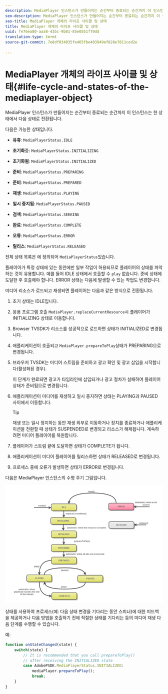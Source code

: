 ```yaml
---
description: MediaPlayer 인스턴스가 만들어지는 순간부터 종료되는 순간까지 이 인스턴스는 한 상태에서 다음 상태로 전환됩니다.
seo-description: MediaPlayer 인스턴스가 만들어지는 순간부터 종료되는 순간까지 이 인스턴스는 한 상태에서 다음 상태로 전환됩니다.
seo-title: MediaPlayer 개체의 라이프 사이클 및 상태
title: MediaPlayer 개체의 라이프 사이클 및 상태
uuid: fe76ea80-aaa8-43bc-9b81-85e0551f70dd
translation-type: tm+mt
source-git-commit: 7e8df034035fe465fbe403949ef828e7811ced2e

---
```



# MediaPlayer 개체의 라이프 사이클 및 상태{#life-cycle-and-states-of-the-mediaplayer-object}

MediaPlayer 인스턴스가 만들어지는 순간부터 종료되는 순간까지 이 인스턴스는 한 상태에서 다음 상태로 전환됩니다.

다음은 가능한 상태입니다.

* **유휴**: `MediaPlayerStatus.IDLE`

* **초기화**&#x200B;중: `MediaPlayerStatus.INITIALIZING`

* **초기화됨**: `MediaPlayerStatus.INITIALIZED`

* **준비**: `MediaPlayerStatus.PREPARING`

* **준비**: `MediaPlayerStatus.PREPARED`

* **재생**: `MediaPlayerStatus.PLAYING`

* **일시 중지됨**: `MediaPlayerStatus.PAUSED`

* **검색**: `MediaPlayerStatus.SEEKING`

* **완료**: `MediaPlayerStatus.COMPLETE`

* **오류**: `MediaPlayerStatus.ERROR`

* **릴리스**: `MediaPlayerStatus.RELEASED`

전체 상태 목록은 에 정의되어 `MediaPlayerStatus`있습니다.

플레이어가 특정 상태에 있는 동안에만 일부 작업이 허용되므로 플레이어의 상태를 파악하는 것이 유용합니다. 예를 들어 IDLE 상태에서 호출할 수 `play` 없습니다. 준비 상태에 도달한 후 호출해야 합니다. ERROR 상태는 다음에 발생할 수 있는 작업도 변경합니다.

미디어 리소스가 로드되고 재생되면 플레이어는 다음과 같은 방식으로 전환됩니다.

1. 초기 상태는 IDLE입니다.
1. 응용 프로그램 호출 `MediaPlayer.replaceCurrentResource`시 플레이어가 INITIALIZING 상태로 이동합니다.
1. Browser TVSDK가 리소스를 성공적으로 로드하면 상태가 INITIALIZED로 변경됩니다.
1. 애플리케이션이 호출되고 `MediaPlayer.prepareToPlay`상태가 PREPARING으로 변경됩니다.
1. 브라우저 TVSDK는 미디어 스트림을 준비하고 광고 확인 및 광고 삽입을 시작합니다(활성화된 경우).

   이 단계가 완료되면 광고가 타임라인에 삽입되거나 광고 절차가 실패하여 플레이어 상태가 준비됨으로 변경됩니다.
1. 애플리케이션이 미디어를 재생하고 일시 중지하면 상태는 PLAYING과 PAUSED 사이에서 이동합니다.

   >[!TIP]
   >
   >재생 또는 일시 정지하는 동안 재생 외부로 이동하거나 장치를 종료하거나 애플리케이션을 전환할 때 상태가 SUSPENDED로 변경되고 리소스가 해제됩니다. 계속하려면 미디어 플레이어를 복원합니다.

1. 플레이어가 스트림 끝에 도달하면 상태가 COMPLETE가 됩니다.
1. 애플리케이션이 미디어 플레이어를 릴리스하면 상태가 RELEASED로 변경됩니다.
1. 프로세스 중에 오류가 발생하면 상태가 ERROR로 변경됩니다.

다음은 MediaPlayer 인스턴스의 수명 주기 그림입니다.

<!--<a id="fig_DD3DAE7507C549C8A4720A26DFCFFCCB"></a>-->

![](assets/player-state-transitions-diagram-android_1.2_web.png)

상태를 사용하여 프로세스(예: 다음 상태 변경을 기다리는 동안 스피너)에 대한 피드백을 제공하거나 다음 방법을 호출하기 전에 적절한 상태를 기다리는 등의 미디어 재생 다음 단계를 수행할 수 있습니다.

예:

```js
function onStateChanged(state) { 
    switch(state) { 
        // It is recommended that you call prepareToPlay()  
        // after receiving the INITIALIZED state             
        case AdobePSDK.MediaPlayerStatus.INITIALIZED: 
            mediaPlayer.prepareToPlay(); 
            break; 
    } 
} 
```

